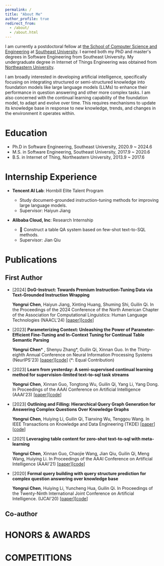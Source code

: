 ```yaml
---
permalink: /
title: "About Me"
author_profile: true
redirect_from: 
  - /about/
  - /about.html
---
```



I am currently a postdoctoral fellow at [the School of Computer Science and Engineering](https://cse.seu.edu.cn) at [Southeast University](https://www.seu.edu.cn). I earned both my PhD and master's degrees in Software Engineering from Southeast University. My undergraduate degree in Internet of Things Engineering was obtained from [Northeastern University](https://www.neu.edu.cn).

I am broadly interested in developing artificial intelligence, specifically focusing on integrating structured or semi-structured knowledge into foundation models like large language models (LLMs) to enhance their performance in question answering and other more complex tasks.
I am also concerned with the continual learning capability of the foundation model, to adapt and evolve over time. This requires mechanisms to update its knowledge base in response to new knowledge, trends, and changes in the environment it operates within.


Education
======

* Ph.D in Software Engineering, Southeast University, 2020.9 ~ 2024.6
* M.S. in Software Engineering, Southeast University, 2017.9 ~ 2020.6
* B.S. in Internet of Thing, Northeastern University, 2013.9 ~ 2017.6


Internship Experience
======

* **Tencent AI Lab**: Hornbill Elite Talent Program
  * Study document-grounded instruction-tuning methods for improving large language models.
  * Supervisor: Haiyun Jiang

* **Alibaba Cloud, Inc**: Research Internship
  * 	Construct a table QA system based on few-shot text-to-SQL methods.
  * Supervisor: Jian Qiu


Publications
======

First Author
------

* [2024] **DoG-Instruct: Towards Premium Instruction-Tuning Data via Text-Grounded Instruction Wrapping**

    **Yongrui Chen**, Haiyun Jiang, Xinting Huang, Shuming Shi, Guilin Qi.
    In the Proceedings of the 2024 Conference of the North American Chapter of the Association for Computational Linguistics: Human Language Technologies (NAACL'24) [[paper](https://aclanthology.org/2024.naacl-long.230.pdf)][[code](https://github.com/Bahuia/Dog-Instruct)]

* [2023] **Parameterizing Context: Unleashing the Power of Parameter-Efficient Fine-Tuning and In-Context Tuning for Continual Table Semantic Parsing**

    **Yongrui Chen**\* , Shenyu Zhang\*, Guilin Qi, Xinnan Guo.
    In the Thirty-eighth Annual Conference on Neural Information Processing Systems (NeurIPS'23) [[paper](https://proceedings.neurips.cc/paper_files/paper/2023/file/398b00a05b847ac65eb98c8e5e865fe8-Paper-Conference.pdf)][[code](https://github.com/Bahuia/C3)] (\*: Equal Contribution)

* [2023] **Learn from yesterday: A semi-supervised continual learning method for supervision-limited text-to-sql task streams**

    **Yongrui Chen**, Xinnan Guo, Tongtong Wu, Guilin Qi, Yang Li, Yang Dong.
    In Proceedings of the AAAI Conference on Artificial Intelligence (AAAI'23) [[paper](https://ojs.aaai.org/index.php/AAAI/article/view/26492)][[code](https://github.com/Bahuia/SSCL-Text2SQL)]

* [2023] **Outlining and Filling: Hierarchical Query Graph Generation for Answering Complex Questions Over Knowledge Graphs**

    **Yongrui Chen**, Huiying Li, Guilin Qi, Tianxing Wu, Tenggou Wang.
    In IEEE Transactions on Knowledge and Data Engineering (TKDE) [[paper](https://ieeexplore.ieee.org/abstract/document/9895199)][[code](https://github.com/Bahuia/HGNet)]

* [2021] **Leveraging table content for zero-shot text-to-sql with meta-learning**

    **Yongrui Chen**, Xinnan Guo, Chaojie Wang, Jian Qiu, Guilin Qi, Meng Wang, Huiying Li.
    In Proceedings of the AAAI Conference on Artificial Intelligence (AAAI'21) [[paper](https://ojs.aaai.org/index.php/AAAI/article/view/16519)][[code](https://github.com/Bahuia/HGNet)]

* [2020] **Formal query building with query structure prediction for complex question answering over knowledge base**

    **Yongrui Chen**, Huiying Li, Yuncheng Hua, Guilin Qi.
    In Proceedings of the Twenty-Ninth International Joint Conference on Artificial Intelligence. (IJCAI'20) [[paper](https://www.ijcai.org/proceedings/2020/0519.pdf)][[code](https://github.com/Bahuia/AQGNet)]

Co-author
------



HONORS & AWARDS
======



COMPETITIONS
======

